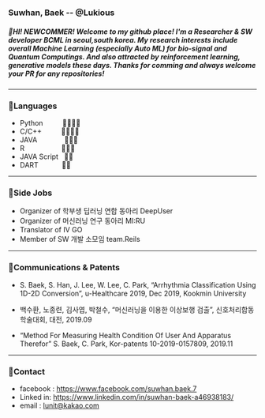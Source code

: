### Suwhan, Baek -- @Lukious
##### 👋HI! NEWCOMMER! Welcome to my github place! I'm a Researcher & SW developer BCML in seoul,south korea.  My research interests include overall Machine Learning (especially Auto ML) for bio-signal and Quantum Computings. And also attracted by reinforcement learning, generative models these days. Thanks for comming and always welcome your PR for any repositories! 

<hr/>

### 🦜Languages
- Python &nbsp;&nbsp;&nbsp;&nbsp;&nbsp;&nbsp;&nbsp;&nbsp;&nbsp;🌟🌟🌟🌟
- C/C++ &nbsp;&nbsp;&nbsp;&nbsp;&nbsp;&nbsp;&nbsp;&nbsp;         🌟🌟🌟🌟
- JAVA &nbsp;&nbsp;&nbsp;&nbsp;&nbsp;&nbsp;&nbsp;&nbsp;&nbsp;&nbsp;&nbsp;&nbsp;           🌟🌟🌟
- R           &nbsp;&nbsp;&nbsp;&nbsp;&nbsp;&nbsp;&nbsp;&nbsp;&nbsp;&nbsp;&nbsp;&nbsp;&nbsp;&nbsp;&nbsp;&nbsp;&nbsp;   🌟🌟🌟
- JAVA Script &nbsp;   🌟🌟
- DART   &nbsp;&nbsp;&nbsp;&nbsp;&nbsp;&nbsp;&nbsp;&nbsp;&nbsp;&nbsp;      🌟🌟

<hr/>


### 🎒Side Jobs

- Organizer of 학부생 딥러닝 연합 동아리 DeepUser
- Organizer of 머신러닝 연구 동아리 MI:RU
- Translator of IV GO
- Member of SW 개발 소모임 team.Reils 

<hr/>


### 🏁Communications & Patents

- S. Baek, S. Han, J. Lee, W. Lee, C. Park, “Arrhythmia Classification Using 1D-2D Conversion”, u-Healthcare 2019, Dec 2019, Kookmin University

- 백수환, 노종련, 김사엽, 박철수, “머신러닝을 이용한 이상보행 검출”, 신호처리합동학술대회, 대전, 2019.09

- “Method For Measuring Health Condition Of User And Apparatus Therefor” S. Baek, C. Park, Kor-patents 10-2019-0157809, 2019.11

<hr/>

### 📡Contact
- facebook : https://www.facebook.com/suwhan.baek.7
- Linked in: https://www.linkedin.com/in/suwhan-baek-a46938183/
- email : lunit@kakao.com



<!--
**Lukious/Lukious** is a ✨ _special_ ✨ repository because its `README.md` (this file) appears on your GitHub profile.

Here are some ideas to get you started:

- 🔭 I’m currently working on ...
- 🌱 I’m currently learning ...
- 👯 I’m looking to collaborate on ...
- 🤔 I’m looking for help with ...
- 💬 Ask me about ...
- 📫 How to reach me: ...
- 😄 Pronouns: ...
- ⚡ Fun fact: ...
-->
